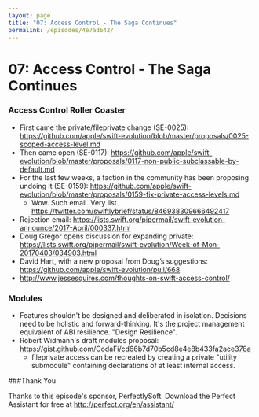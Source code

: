 ```yaml
---
layout: page
title: "07: Access Control - The Saga Continues"
permalink: /episodes/4e7ad642/
---
```


# 07: Access Control - The Saga Continues

### Access Control Roller Coaster

* First came the private/fileprivate change (SE-0025): https://github.com/apple/swift-evolution/blob/master/proposals/0025-scoped-access-level.md
* Then came open (SE-0117): https://github.com/apple/swift-evolution/blob/master/proposals/0117-non-public-subclassable-by-default.md
* For the last few weeks, a faction in the community has been proposing undoing it (SE-0159): https://github.com/apple/swift-evolution/blob/master/proposals/0159-fix-private-access-levels.md
    * Wow. Such email. Very list. https://twitter.com/swiftlybrief/status/846938309666492417
* Rejection email: https://lists.swift.org/pipermail/swift-evolution-announce/2017-April/000337.html
* Doug Gregor opens discussion for expanding private: https://lists.swift.org/pipermail/swift-evolution/Week-of-Mon-20170403/034903.html
* David Hart, with a new proposal from Doug’s suggestions: https://github.com/apple/swift-evolution/pull/668
* http://www.jessesquires.com/thoughts-on-swift-access-control/

### Modules

* Features shouldn't be designed and deliberated in isolation. Decisions need to be holistic and forward-thinking. It's the project management equivalent of ABI resilience. "Design Resilience".
* Robert Widmann's draft modules proposal: https://gist.github.com/CodaFi/cd66b7d70b5cd8e4e8b433fa2ace378a
    * fileprivate access can be recreated by creating a private "utility submodule" containing declarations of at least internal access.

###Thank You 

Thanks to this episode's sponsor, PerfectlySoft. Download the Perfect Assistant for free at http://perfect.org/en/assistant/
